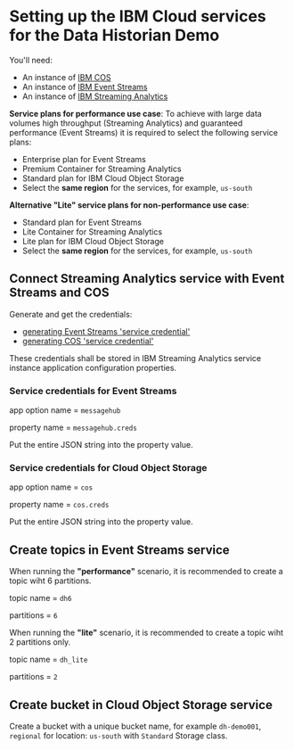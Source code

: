 # Setting up the IBM Cloud services for the Data Historian Demo

You'll need:
  * An instance of [IBM COS](https://console.bluemix.net/docs/services/cloud-object-storage/getting-started.html)
  * An instance of [IBM Event Streams](https://console.bluemix.net/docs/services/EventStreams/index.html#getting_started)
  * An instance of [IBM Streaming Analytics](https://console.bluemix.net/docs/services/StreamingAnalytics/index.html#gettingstarted)

**Service plans for performance use case**:
To achieve with large data volumes high throughput (Streaming Analytics) and guaranteed performance (Event Streams) it is required to select the following service plans:
* Enterprise plan for Event Streams
* Premium Container for Streaming Analytics
* Standard plan for IBM Cloud Object Storage
* Select the **same region** for the services, for example, `us-south` 

**Alternative "Lite" service plans for non-performance use case**:
* Standard plan for Event Streams
* Lite Container for Streaming Analytics
* Lite plan for IBM Cloud Object Storage
* Select the **same region** for the services, for example, `us-south` 

## Connect Streaming Analytics service with Event Streams and COS

Generate and get the credentials:
  * [generating Event Streams 'service credential'](https://console.bluemix.net/docs/services/MessageHub/messagehub127.html#connecting)
  * [generating COS 'service credential'](https://console.bluemix.net/docs/services/cloud-object-storage/iam/service-credentials.html)

These credentials shall be stored in IBM Streaming Analytics service instance application configuration properties.

### Service credentials for Event Streams

app option name = `messagehub`

property name = `messagehub.creds`

Put the entire JSON string into the property value.

### Service credentials for Cloud Object Storage

app option name = `cos`

property name = `cos.creds`

Put the entire JSON string into the property value.


## Create topics in Event Streams service

When running the **"performance"** scenario, it is recommended to create a topic wiht 6 partitions.

topic name = `dh6`

partitions = `6`

When running the **"lite"** scenario, it is recommended to create a topic wiht 2 partitions only.

topic name = `dh_lite`

partitions = `2`


## Create bucket in Cloud Object Storage service

Create a bucket with a unique bucket name, for example `dh-demo001`, `regional` for location: `us-south` with `Standard` Storage class.
